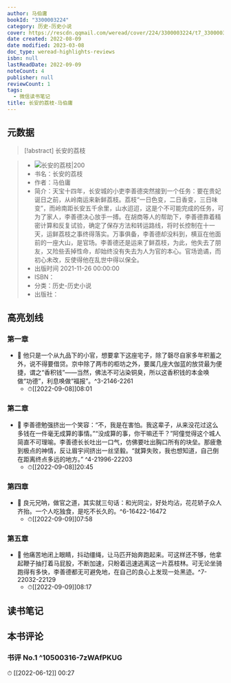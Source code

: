 ```yaml
---
author: 马伯庸
bookId: "3300003224"
category: 历史-历史小说
cover: https://rescdn.qqmail.com/weread/cover/224/3300003224/t7_3300003224.jpg
date created: 2022-08-09
date modified: 2023-03-08
doc_type: weread-highlights-reviews
isbn: null
lastReadDate: 2022-09-09
noteCount: 4
publisher: null
reviewCount: 1
tags:
  - 微信读书笔记
title: 长安的荔枝-马伯庸
---
```


## 元数据

>[!abstract] 长安的荔枝

> - ![长安的荔枝|200](https://rescdn.qqmail.com/weread/cover/224/3300003224/t7_3300003224.jpg)
> - 书名：长安的荔枝
> - 作者：马伯庸
> - 简介：天宝十四年，长安城的小吏李善德突然接到一个任务：要在贵妃诞日之前，从岭南运来新鲜荔枝。荔枝“一日色变，二日香变，三日味变”，而岭南距长安五千余里，山水迢迢，这是个不可能完成的任务，可为了家人，李善德决心放手一搏。在胡商等人的帮助下，李善德靠着精密计算和反复试验，确定了保存方法和转运路线，将时长控制在十一天，运鲜荔枝之事终得落实。万事俱备，李善德却没料到，横亘在他面前的一座大山，是官场。李善德还是运来了鲜荔枝，为此，他失去了朋友，又险些丢掉性命，却始终没有失去为人为官的本心。官场诡谲，而初心未改，反使得他在乱世中得以保全。
> - 出版时间 2021-11-26 00:00:00
> - ISBN：
> - 分类：历史-历史小说
> - 出版社：

## 高亮划线

### 第一章

- 📌 他只是一个从九品下的小官，想要拿下这座宅子，除了磬尽自家多年积蓄之外，说不得要借贷。京中除了两市的柜坊之外，要属几座大伽蓝的放贷最为便捷，谓之“香积钱”——当然，佛法不可沾染铜臭，所以这香积钱的本金唤做“功德”，利息唤做“福报”。^3-2146-2261
	- ⏱[[2022-09-08]]08:01

### 第二章

- 📌 李善德勉强挤出一个笑容：“不，我是在害怕。我这辈子，从来没花过这么多钱在一件毫无成算的事情。”“没成算的事，你干嘛还干？”阿僮觉得这个城人简直不可理喻。李善德长长吐出一口气，仿佛要吐出胸口所有的块垒。那疲惫到极点的神情，反让眉宇间挤出一丝坚毅。“就算失败，我也想知道，自己倒在距离终点多远的地方。” ^4-21996-22203
	- ⏱[[2022-09-08]]20:45

### 第四章

- 📌 良元兄呐，做官之道，其实就三句话：和光同尘，好处均沾，花花轿子众人齐抬。一个人吃独食，是吃不长久的。^6-16422-16472
	- ⏱[[2022-09-09]]07:58

### 第五章

- 📌 他痛苦地闭上眼睛，抖动缰绳，让马匹开始奔跑起来。可这样还不够，他拿起鞭子抽打着马屁股，不断加速，只盼着迅速逃离这一片荔枝林。可无论坐骑跑得有多快，李善德都无可避免地，在自己的良心上发现一处黑迹。^7-22032-22129
	- ⏱[[2022-09-09]]08:17

## 读书笔记

## 本书评论

### 书评 No.1 ^10500316-7zWAfPKUG

⏱ [[2022-06-12]] 00:27
